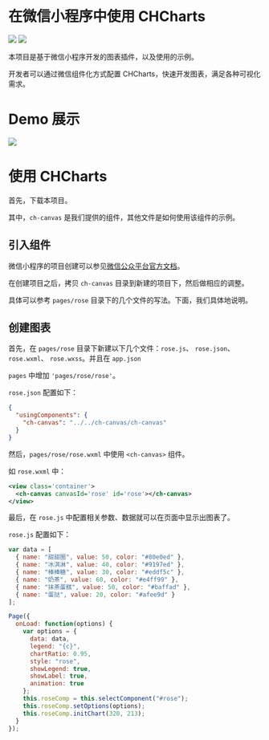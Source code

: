 # 在微信小程序中使用 CHCharts
	
[![](https://img.shields.io/badge/license-MIT-red.svg)](https://github.com/chmini-app/CHCharts-wechat/blob/master/LICENSE) [![](https://img.shields.io/badge/npm-v1.0.1-519dd9.svg)](https://www.npmjs.com/package/miniprogram-chcharts)

本项目是基于微信小程序开发的图表插件，以及使用的示例。

开发者可以通过微信组件化方式配置 CHCharts，快速开发图表，满足各种可视化需求。

# Demo 展示

![](/others/demo.gif)

# 使用 CHCharts

首先，下载本项目。

其中，`ch-canvas` 是我们提供的组件，其他文件是如何使用该组件的示例。

## 引入组件

微信小程序的项目创建可以参见[微信公众平台官方文档](https://mp.weixin.qq.com/debug/wxadoc/dev/quickstart/basic/getting-started.html)。

在创建项目之后，拷贝 `ch-canvas` 目录到新建的项目下，然后做相应的调整。

具体可以参考 `pages/rose` 目录下的几个文件的写法。下面，我们具体地说明。

## 创建图表

首先，在 `pages/rose` 目录下新建以下几个文件：`rose.js`、 `rose.json`、 `rose.wxml`、 `rose.wxss`。并且在 `app.json`

`pages` 中增加 `'pages/rose/rose'`。

`rose.json` 配置如下：

```json
{
  "usingComponents": {
    "ch-canvas": "../../ch-canvas/ch-canvas"
  }
}
```

然后，`pages/rose/rose.wxml` 中使用 `<ch-canvas>` 组件。

如 `rose.wxml` 中：

```xml
<view class='container'>
  <ch-canvas canvasId='rose' id='rose'></ch-canvas>
</view>
```

最后，在 `rose.js` 中配置相关参数、数据就可以在页面中显示出图表了。

`rose.js` 配置如下：

```js
var data = [
  { name: "甜甜圈", value: 50, color: "#80e0ed" },
  { name: "冰淇淋", value: 40, color: "#9197ed" },
  { name: "棒棒糖", value: 30, color: "#eddf5c" },
  { name: "奶茶", value: 60, color: "#e4ff99" },
  { name: "抹茶蛋糕", value: 50, color: "#baffad" },
  { name: "蛋挞", value: 20, color: "#afee9d" }
];

Page({
  onLoad: function(options) {
    var options = {
      data: data,
      legend: "{c}",
      chartRatio: 0.95,
      style: "rose",
      showLegend: true,
      showLabel: true,
      animation: true
    };
    this.roseComp = this.selectComponent("#rose");
    this.roseComp.setOptions(options);
    this.roseComp.initChart(320, 213);
  }
});
```
